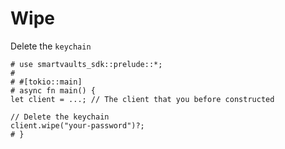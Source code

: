# Wipe

Delete the `keychain`

```rust,no_run
# use smartvaults_sdk::prelude::*;
#
# #[tokio::main]
# async fn main() {
let client = ...; // The client that you before constructed

// Delete the keychain
client.wipe("your-password")?;
# }
```
